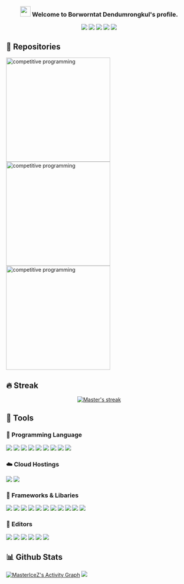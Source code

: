 
<h3 align="center">
  <img src="https://media.giphy.com/media/hvRJCLFzcasrR4ia7z/giphy.gif" width="28">
  Welcome to Borworntat Dendumrongkul's profile.
</h3>
<p align="center">
<a href="https://instagram.com/iicxx.exe_"><img src="https://img.shields.io/badge/iicxx.exe_-%23E4405F.svg?style=for-the-badge&logo=Instagram&logoColor=white"></a>
<a href="https://twitter.com/_ibwt"><img src="https://img.shields.io/badge/_ibwt-%231DA1F2.svg?style=for-the-badge&logo=Twitter&logoColor=white"></a>
<a href="mailto:borworntat.d@gmail.com"><img src="https://img.shields.io/badge/Gmail-D14836?style=for-the-badge&logo=gmail&logoColor=white"></a>
<a href="https://facebook.com/borworntat.d"><img src="https://img.shields.io/badge/Facebook-%231877F2.svg?style=for-the-badge&logo=Facebook&logoColor=white"></a>
<img src="https://img.shields.io/badge/Borworntat-%2300AFF0.svg?style=for-the-badge&logo=Skype&logoColor=white">
</p>

## 📕 Repositories
<p align="left">
<a href="https://github.com/mastericez/posn_buu"><img width="282" src="https://denvercoder1-github-readme-stats.vercel.app/api/pin/?username=mastericez&repo=posn_buu&theme=react&bg_color=1F222E&title_color=F85D7F&icon_color=F8D866&hide_border=true&show_icons=false" alt="competitive programming"></a>
<a href="https://github.com/mastericez/sorting-hat"><img width="282" src="https://denvercoder1-github-readme-stats.vercel.app/api/pin/?username=mastericez&repo=sorting-hat&theme=react&bg_color=1F222E&title_color=F85D7F&icon_color=F8D866&hide_border=true&show_icons=false" alt="competitive programming"></a>
<a href="https://github.com/mastericez/programming-task-tier"><img width="282" src="https://denvercoder1-github-readme-stats.vercel.app/api/pin/?username=mastericez&repo=programming-task-tier&theme=react&bg_color=1F222E&title_color=F85D7F&icon_color=F8D866&hide_border=true&show_icons=false" alt="competitive programming"></a>
</p>

## 🔥 Streak
<p align="center">
  <a href="https://github.com/DenverCoder1/github-readme-streak-stats">
    <img alt="Master's streak" src="https://github-readme-streak-stats.herokuapp.com/?user=MasterIceZ&theme=monokai-metallian&hide_border=true"/>
  </a>
</p>

## :wrench: Tools

### :page_facing_up: Programming Language
<p align="left">
<img src="https://img.shields.io/badge/typescript-%23007ACC.svg?style=for-the-badge&logo=typescript&logoColor=white">
<img src="https://img.shields.io/badge/javascript-%23323330.svg?style=for-the-badge&logo=javascript&logoColor=%23F7DF1E">
<img src="https://img.shields.io/badge/python-%2314354C.svg?style=for-the-badge&logo=python&logoColor=white)">
<img src="https://img.shields.io/badge/c-%2300599C.svg?style=for-the-badge&logo=c&logoColor=white">
<img src="https://img.shields.io/badge/c++-%2300599C.svg?style=for-the-badge&logo=c%2B%2B&logoColor=white">
<img src="https://img.shields.io/badge/c%23-%23239120.svg?style=for-the-badge&logo=c-sharp&logoColor=white">
<img src="https://img.shields.io/badge/markdown-%23000000.svg?style=for-the-badge&logo=markdown&logoColor=white">
<img src="https://img.shields.io/badge/shell_script-%23121011.svg?style=for-the-badge&logo=gnu-bash&logoColor=white">
<img src="https://img.shields.io/badge/latex-%23008080.svg?style=for-the-badge&logo=latex&logoColor=white">
</p>

### :cloud: Cloud Hostings
<p align="left">
	<img src="https://img.shields.io/badge/vercel-%23000000.svg?style=for-the-badge&logo=vercel&logoColor=white">
	<img src="https://img.shields.io/badge/Repl.it-%230D101E.svg?style=for-the-badge&logo=replit&logoColor=white">
</p>

### :triangular_flag_on_post: Frameworks & Libaries
<p align="left">
	<img src="https://img.shields.io/badge/flask-%23000.svg?style=for-the-badge&logo=flask&logoColor=white">
	<img src="https://img.shields.io/badge/Next-black?style=for-the-badge&logo=next.js&logoColor=white">
	<img src="https://img.shields.io/badge/tailwindcss-%2338B2AC.svg?style=for-the-badge&logo=tailwind-css&logoColor=white">
	<img src="https://img.shields.io/badge/NPM-%23000000.svg?style=for-the-badge&logo=npm&logoColor=white">
	<img src="https://img.shields.io/badge/pandas-%23150458.svg?style=for-the-badge&logo=pandas&logoColor=white">
	<img src="https://img.shields.io/badge/numpy-%23013243.svg?style=for-the-badge&logo=numpy&logoColor=white">
	<img src="https://img.shields.io/badge/FastAPI-005571?style=for-the-badge&logo=fastapi">
	<img src="https://img.shields.io/badge/unity-%23000000.svg?style=for-the-badge&logo=unity&logoColor=white">
	<img src="https://img.shields.io/badge/CMake-%23008FBA.svg?style=for-the-badge&logo=cmake&logoColor=white">
	<img src="https://img.shields.io/badge/ESLint-4B3263?style=for-the-badge&logo=eslint&logoColor=white">
	<img src="https://img.shields.io/badge/docker-%230db7ed.svg?style=for-the-badge&logo=docker&logoColor=white">
</p>

### :notebook_with_decorative_cover: Editors
<p align="left">
	<img src="https://img.shields.io/badge/VisualStudioCode-0078d7.svg?style=for-the-badge&logo=visual-studio-code&logoColor=white">
	<img src="https://img.shields.io/badge/IntelliJIDEA-000000.svg?style=for-the-badge&logo=intellij-idea&logoColor=white">
	<img src="https://img.shields.io/badge/VIM-%2311AB00.svg?style=for-the-badge&logo=vim&logoColor=white">
	<img src="https://img.shields.io/badge/sublime_text-%23575757.svg?style=for-the-badge&logo=sublime-text&logoColor=important">
	<img src="https://img.shields.io/badge/Atom-%2366595C.svg?style=for-the-badge&logo=atom&logoColor=white">
	<img src="https://camo.githubusercontent.com/e922b45bfb79029cf4436e255b0d17b00b651e13b24f1751a9f87b14055fb4b1/68747470733a2f2f696d672e736869656c64732e696f2f62616467652f6a7570797465722d2532334641304630302e7376673f7374796c653d666f722d7468652d6261646765266c6f676f3d6a757079746572266c6f676f436f6c6f723d7768697465">
</p>

## 📊 Github Stats
<a href="https://github.com/ashutosh00710/github-readme-activity-graph"><img alt="MasterIceZ's Activity Graph" src="https://activity-graph.herokuapp.com/graph?username=MasterIceZ&bg_color=1F222E&color=F8D866&line=F85D7F&point=FFFFFF&hide_border=true" /></a>
![](https://github-profile-trophy.vercel.app/?username=mastericez&theme=onedark)
<!--
Logos: https://github.com/Ileriayo/markdown-badges
Graphs& Streak: https://github.com/DenverCoder1/DenverCoder1/blob/master/README.md

-->
